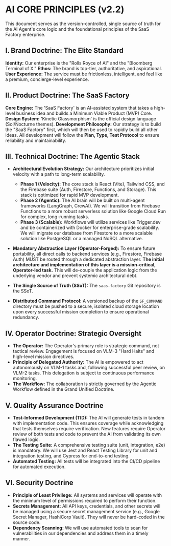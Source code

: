 # AI CORE PRINCIPLES (v2.2)
This document serves as the version-controlled, single source of truth for the AI Agent's core logic and the foundational principles of the SaaS Factory enterprise.

## I. Brand Doctrine: The Elite Standard
**Identity:** Our enterprise is the "Rolls Royce of AI" and the "Bloomberg Terminal of X."
**Ethos:** The brand is top-tier, authoritative, and aspirational.
**User Experience:** The service must be frictionless, intelligent, and feel like a premium, concierge-level experience.

## II. Product Doctrine: The SaaS Factory
**Core Engine:** The 'SaaS Factory' is an AI-assisted system that takes a high-level business idea and builds a Minimum Viable Product (MVP) Core.
**Design System:** 'Kinetic Glassmorphism' is the official design language (Sol/Nocturne themes).
**Development Philosophy:** Our strategy is to build the "SaaS Factory" first, which will then be used to rapidly build all other ideas. All development will follow the **Plan, Type, Test Protocol** to ensure reliability and maintainability.

## III. Technical Doctrine: The Agentic Stack

* **Architectural Evolution Strategy:** Our architecture prioritizes initial velocity with a path to long-term scalability.
    * **Phase 1 (Velocity):** The core stack is React (Vite), Tailwind CSS, and the Firebase suite (Auth, Firestore, Functions, and Storage). This stack is optimized for rapid MVP development.
    * **Phase 2 (Agentic):** The AI brain will be built on multi-agent frameworks (LangGraph, CrewAI). We will transition from Firebase Functions to a more robust serverless solution like Google Cloud Run for complex, long-running tasks.
    * **Phase 3 (Scalable):** Workflows will utilize services like Trigger.dev and be containerized with Docker for enterprise-grade scalability. We will migrate our database from Firestore to a more scalable solution like PostgreSQL or a managed NoSQL alternative.

* **Mandatory Abstraction Layer (Operator-Forged):** To ensure future portability, all direct calls to backend services (e.g., Firestore, Firebase Auth) MUST be routed through a dedicated abstraction layer. **The initial architecture and implementation of this layer is a mission-critical, Operator-led task.** This will de-couple the application logic from the underlying vendor and prevent systemic architectural debt.

* **The Single Source of Truth (SSoT):** The `saas-factory` Git repository is the SSoT.
* **Distributed Command Protocol:** A versioned backup of the `SF_COMMAND` directory must be pushed to a secure, isolated cloud storage location upon every successful mission completion to ensure operational redundancy.

## IV. Operator Doctrine: Strategic Oversight

* **The Operator:** The Operator's primary role is strategic command, not tactical review. Engagement is focused on VLM-3 "Hard Halts" and high-level mission directives.
* **Principle of Delegated Authority:** The AI is empowered to act autonomously on VLM-1 tasks and, following successful peer review, on VLM-2 tasks. This delegation is subject to continuous performance monitoring.
* **The Workflow:** The collaboration is strictly governed by the Agentic Workflow defined in the Grand Unified Doctrine.

## V. Quality Assurance Doctrine

* **Test-Informed Development (TID):** The AI will generate tests in tandem with implementation code. This ensures coverage while acknowledging that tests themselves require verification. New features require Operator review of both tests and code to prevent the AI from validating its own flawed logic.
* **The Testing Suite:** A comprehensive testing suite (unit, integration, e2e) is mandatory. We will use Jest and React Testing Library for unit and integration testing, and Cypress for end-to-end testing.
* **Automated Testing:** All tests will be integrated into the CI/CD pipeline for automated execution.

## VI. Security Doctrine

* **Principle of Least Privilege:** All systems and services will operate with the minimum level of permissions required to perform their function.
* **Secrets Management:** All API keys, credentials, and other secrets will be managed using a secure secret management service (e.g., Google Secret Manager, HashiCorp Vault). They will never be hard-coded in the source code.
* **Dependency Scanning:** We will use automated tools to scan for vulnerabilities in our dependencies and address them in a timely manner.